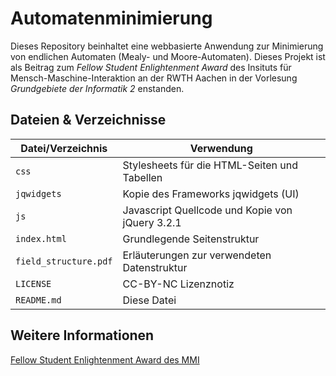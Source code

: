 Automatenminimierung
====================

Dieses Repository beinhaltet eine webbasierte Anwendung zur Minimierung von
endlichen Automaten (Mealy- und Moore-Automaten). Dieses Projekt ist als
Beitrag zum *Fellow Student Enlightenment Award* des Insituts für
Mensch-Maschine-Interaktion an der RWTH Aachen in der Vorlesung
*Grundgebiete der Informatik 2* enstanden.

Dateien & Verzeichnisse
-----------------------

| Datei/Verzeichnis     | Verwendung                                         |
|-----------------------|----------------------------------------------------|
| `css`                 | Stylesheets für die HTML-Seiten und Tabellen       |
| `jqwidgets`           | Kopie des Frameworks jqwidgets (UI)                |
| `js`                  | Javascript Quellcode und Kopie von jQuery 3.2.1    |
| `index.html`          | Grundlegende Seitenstruktur                        |
| `field_structure.pdf` | Erläuterungen zur verwendeten Datenstruktur        |
| `LICENSE`             | CC-BY-NC Lizenznotiz                               |
| `README.md`           | Diese Datei                                        |

Weitere Informationen
---------------------

[Fellow Student Enlightenment Award des MMI](https://www.mmi.rwth-aachen.de/aufruf-zum-fellow-student-enlightenment-award/)

